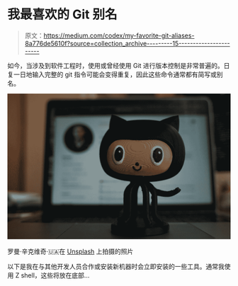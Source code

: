 # 我最喜欢的 Git 别名

> 原文：<https://medium.com/codex/my-favorite-git-aliases-8a776de5610f?source=collection_archive---------15----------------------->

如今，当涉及到软件工程时，使用或曾经使用 Git 进行版本控制是非常普遍的。日复一日地输入完整的 git 指令可能会变得重复，因此这些命令通常都有简写或别名。

![](img/3fde537c55779a47ca75798c683cb81c.png)

罗曼·辛克维奇·🇺🇦在 [Unsplash](https://unsplash.com?utm_source=medium&utm_medium=referral) 上拍摄的照片

以下是我在与其他开发人员合作或安装新机器时会立即安装的一些工具。通常我使用 Z shell，这些将放在底部…